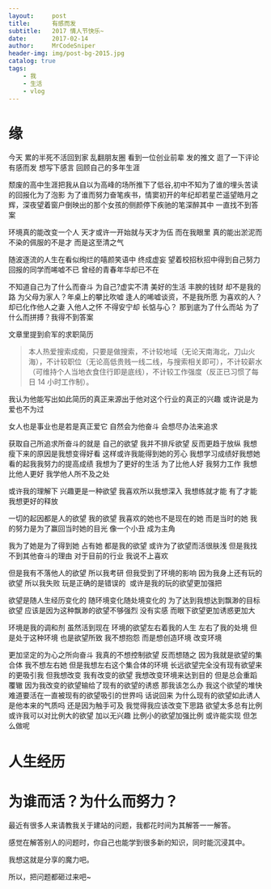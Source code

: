 ```yaml
---
layout:     post
title:      有感而发
subtitle:   2017 情人节快乐~ 
date:       2017-02-14
author:     MrCodeSniper
header-img: img/post-bg-2015.jpg
catalog: true
tags:
    - 我
    - 生活
    - vlog
---
```


# 缘

今天 累的半死不活回到家 乱翻朋友圈 看到一位创业前辈 发的推文 逛了一下评论 有感而发 想写下感言 回顾自己的多年生涯

颓废的高中生涯把我从自以为高峰的场所推下了低谷,初中不知为了谁的埋头苦读的回报化为了泡影
为了谁而努力奋笔疾书，情窦初开的年纪却若星芒遥望皓月之辉，深夜望着窗户倒映出的那个女孩的侧颜停下疾驰的笔深醉其中
一直找不到答案

环境真的能改变一个人 天才或许一开始就与天才为伍 而在我眼里 真的能出淤泥而不染的佩服的不是才 而是这至清之气

随波逐流的人生在看似绚烂的嘻颜笑语中 终成虚妄 望着校招秋招中得到自己努力回报的同学而唏嘘不已 曾经的青春年华却已不在

不知道自己为了什么而奋斗 为自己?虚实不清 美好的生活 丰腴的钱财 却不是我的路 为父母为家人？年桌上的攀比吹嘘 逢人的唏嘘谈资，不是我所愿
为喜欢的人？ 却已化作他人之妻 入他人之怀 不得安宁却 长惦与心？ 那到底为了什么而站 为了什么而拼搏？我得不到答案

文章里提到俞军的求职简历

> 本人热爱搜索成痴，只要是做搜索，不计较地域（无论天南海北，刀山火海），不计较职位（无论高低贵贱一线二线，与搜索相关即可），不计较薪水（可维持个人当地衣食住行即是底线），不计较工作强度（反正已习惯了每日 14 小时工作制）。

我认为他能写出如此简历的真正来源出于他对这个行业的真正的兴趣 或许说是为爱也不为过

女人也是事业也是若是真正爱它 自然会为他奋斗 会想尽办法来追求

获取自己所追求所奋斗的就是 自己的欲望 我并不排斥欲望 反而更趋于放纵 我想瘦下来的原因是我想变得好看 这样或许我能得到她的芳心 我想学习成绩好我想她看的起我我努力的提高成绩 我想为了更好的生活 为了比他人好 我努力工作 我想比他人更好 我学他人所不及之处 

或许我的理解下 兴趣更是一种欲望 我喜欢所以我想深入 我想练就才能 有了才能我想更好的释放

一切的起因都是人的欲望 我的欲望 我喜欢的她也不是现在的她 而是当时的她 我的努力是为了赢回当时她的目光 像一个小丑 成为主角

我为了她是为了得到她 占有她 都是我的欲望 或许为了欲望而活很肤浅 但是我找不到其他奋斗的理由 对于目前的行业 我说不上喜欢

但是我有不落他人的欲望 所以我考研 但我受到了环境的影响 因为我身上还有玩的欲望 所以我失败 玩是正确的是错误的  或许是我的玩的欲望更加强把

欲望是随人生经历变化的 随环境变化随处境变化的 为了达到我想达到飘渺的目标欲望 应该是因为这种飘渺的欲望不够强烈 没有实感 而眼下欲望更加诱惑更加大

环境是我的调和剂 虽然活到现在 环境的欲望左右着我的人生 左右了我的处境 但是处于这种环境 也是欲望所致 我不想抱怨 而是想创造环境 改变环境

更加坚定的为心之所向奋斗 我真的不想控制欲望 反而想随之 因为我就是欲望的集合体 我不想左右她 但是我想左右这个集合体的环境 长远欲望完全没有现有欲望来的更吸引我 但我想改变 我有改变的欲望 我想改变环境来达到目的 但是总会重蹈覆辙 因为我改变的欲望输给了现有的欲望的诱惑 那我该怎么办 我这个欲望的堆快难道要活在一直被现有的欲望吸引的世界吗 话说回来 为什么现有的欲望如此诱人 是他本来的气质吗 还是因为触手可及 我觉得我应该改变下思路 欲望太多总有比例
或许我可以对比例大的欲望 加以无兴趣 比例小的欲望加强比例 或许能实现 但怎么做呢 


















# 人生经历









# 为谁而活？为什么而努力？

最近有很多人来请教我关于建站的问题，我都花时间为其解答一一解答。

感觉在解答别人的问题时，你自己也能学到很多新的知识，同时能沉浸其中。

我想这就是分享的魔力吧。

所以，把问题都砸过来吧~



